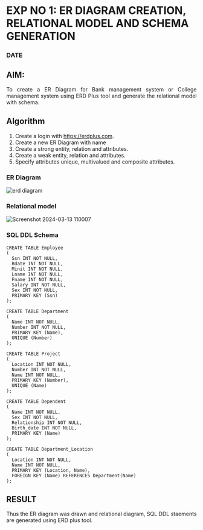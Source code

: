 # EXP NO 1: ER DIAGRAM CREATION, RELATIONAL MODEL AND SCHEMA GENERATION  
### DATE
## AIM:
<div align="justify">
   To create a ER Diagram for Bank management system or College management system using ERD Plus tool and generate the relational model with schema. 
</div>

## Algorithm
1. Create a login with https://erdplus.com.
2. Create a new ER Diagram with name
3. Create a strong entity, relation and attributes.
4. Create a weak entity, relation and attributes.
5. Specify attributes unique, multivalued and composite attributes.

### ER Diagram 

![erd diagram](https://github.com/arunkumardev-07/DBMS/assets/135949761/104657c0-e27e-4654-9258-dc602ea920c3)


### Relational model
![Screenshot 2024-03-13 110007](https://github.com/arunkumardev-07/DBMS/assets/135949761/ef44aab5-1817-4265-ba42-26a2c1011bbe)





### SQL DDL Schema 
```
CREATE TABLE Employee
(
  Ssn INT NOT NULL,
  Bdate INT NOT NULL,
  Minit INT NOT NULL,
  Lname INT NOT NULL,
  Fname INT NOT NULL,
  Salary INT NOT NULL,
  Sex INT NOT NULL,
  PRIMARY KEY (Ssn)
);

CREATE TABLE Department
(
  Name INT NOT NULL,
  Number INT NOT NULL,
  PRIMARY KEY (Name),
  UNIQUE (Number)
);

CREATE TABLE Project
(
  Location INT NOT NULL,
  Number INT NOT NULL,
  Name INT NOT NULL,
  PRIMARY KEY (Number),
  UNIQUE (Name)
);

CREATE TABLE Dependent
(
  Name INT NOT NULL,
  Sex INT NOT NULL,
  Relationship INT NOT NULL,
  Birth_date INT NOT NULL,
  PRIMARY KEY (Name)
);

CREATE TABLE Department_Location
(
  Location INT NOT NULL,
  Name INT NOT NULL,
  PRIMARY KEY (Location, Name),
  FOREIGN KEY (Name) REFERENCES Department(Name)
);
```

## RESULT 
<div align="justify">
Thus the ER diagram was drawn and relational diagram, SQL DDL staements are generated using ERD plus tool.
</div>
